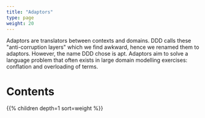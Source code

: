 ```yaml
---
title: "Adaptors"
type: page
weight: 20
---
```

Adaptors are translators between contexts and domains. 
DDD calls these "anti-corruption layers" which we find awkward, hence we
renamed them to adaptors.  However, the name DDD chose is apt.  Adaptors aim to 
solve a language problem that often exists in large domain modelling exercises: 
conflation and overloading of terms.

# Contents
{{% children depth=1 sort=weight %}}



